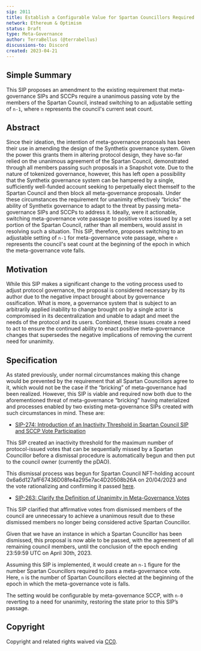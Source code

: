 ```yaml
---
sip: 2011
title: Establish a Configurable Value for Spartan Councillors Required to Pass Meta-Governance Votes  
network: Ethereum & Optimism
status: Draft
type: Meta-Governance
author: TerraBellus (@terrabellus)
discussions-to: Discord
created: 2023-04-21
---
```


<!--You can leave these HTML comments in your merged SIP and delete the visible duplicate text guides, they will not appear and may be helpful to refer to if you edit it again. This is the suggested template for new SIPs. Note that an SIP number will be assigned by an editor. When opening a pull request to submit your SIP, please use an abbreviated title in the filename, `sip-draft_title_abbrev.md`. The title should be 44 characters or less.-->

## Simple Summary

<!--"If you can't explain it simply, you don't understand it well enough." Simply describe the outcome the proposed changes intends to achieve. This should be non-technical and accessible to a casual community member.-->

This SIP proposes an amendment to the existing requirement that meta-governance SIPs and SCCPs require a unanimous passing vote by the members of the Spartan Council, instead switching to an adjustable setting of `n-1`, where `n` represents the council's current seat count.

## Abstract

<!--A short (~200 word) description of the proposed change, the abstract should clearly describe the proposed change. This is what *will* be done if the SIP is implemented, not *why* it should be done or *how* it will be done. If the SIP proposes deploying a new contract, write, "we propose to deploy a new contract that will do x".-->

Since their ideation, the intention of meta-governance proposals has been their use in amending the design of the Synthetix governance system. Given the power this grants them in altering protocol design, they have so-far relied on the unanimous agreement of the Spartan Council, demonstrated through all members passing such proposals in a Snapshot vote. Due to the nature of tokenized governance, however, this has left open a possibility that the Synthetix governance system can be hampered by a single, sufficiently well-funded account seeking to perpetually elect themself to the Spartan Council and then block all meta-governance proposals. Under these circumstances the requirement for unanimity effectively “bricks” the ability of Synthetix governance to adapt to the threat by passing meta-governance SIPs and SCCPs to address it. Ideally, were it actionable, switching meta-governance vote passage to positive votes issued by a set portion of the Spartan Council, rather than all members, would assist in resolving such a situation. This SIP, therefore, proposes switching to an adjustable setting of `n-1` for meta-governance vote passage, where `n` represents the council's seat count at the beginning of the epoch in which the meta-governance vote falls.

## Motivation

<!--This is the problem statement. This is the *why* of the SIP. It should clearly explain *why* the current state of the protocol is inadequate.  It is critical that you explain *why* the change is needed, if the SIP proposes changing how something is calculated, you must address *why* the current calculation is inaccurate or wrong. This is not the place to describe how the SIP will address the issue!-->

While this SIP makes a significant change to the voting process used to adjust protocol governance, the proposal is considered necessary by its author due to the negative impact brought about by governance ossification. What is more, a governance system that is subject to an arbitrarily applied inability to change brought on by a single actor is compromised in its decentralization and unable to adapt and meet the needs of the protocol and its users. Combined, these issues create a need to act to ensure the continued ability to enact positive meta-governance changes that supersedes the negative implications of removing the current need for unanimity.

## Specification

<!--The specification should describe the syntax and semantics of any new feature, there are five sections
1. Overview
2. Rationale
3. Technical Specification
4. Test Cases
5. Configurable Values
-->

As stated previously, under normal circumstances making this change would be prevented by the requirement that all Spartan Councillors agree to it, which would not be the case if the “bricking” of meta-governance had been realized. However, this SIP is viable and required now both due to the aforementioned threat of meta-governance “bricking” having materialized and processes enabled by two existing meta-governance SIPs created with such circumstances in mind. These are:

- [SIP-274: Introduction of an Inactivity Threshold in Spartan Council SIP and SCCP Vote Participation](https://sips.synthetix.io/sips/sip-274/)

This SIP created an inactivity threshold for the maximum number of protocol-issued votes that can be sequentially missed by a Spartan Councillor before a dismissal procedure is automatically begun and then put to the council owner (currently the pDAO).

This dismissal process was begun for Spartan Council NFT-holding account 0x6a6d127afF67436D08fe4a295e7ac4D20508b26A on 20/04/2023 and the vote rationalizing and confirming it passed [here](https://snapshot.org/#/snxgov.eth/proposal/0xbaabe6065e36620e2f9903bc6d0d988b7de3baec01dd1108719808310eca27b1).

- [SIP-263: Clarify the Definition of Unanimity in Meta-Governance Votes](https://sips.synthetix.io/sips/sip-263/)

This SIP clarified that affirmative votes from dismissed members of the council are unnecessary to achieve a unanimous result due to these dismissed members no longer being considered active Spartan Councillor.

Given that we have an instance in which a Spartan Councillor has been dismissed, this proposal is now able to be passed, with the agreement of all remaining council members, until the conclusion of the epoch ending 23:59:59 UTC on April 30th, 2023.

Assuming this SIP is implemented, it would create an `n-1` figure for the number Spartan Councillors required to pass a meta-governance vote. Here, `n` is the number of Spartan Councillors elected at the beginning of the epoch in which the meta-governance vote is falls.

The setting would be configurable by meta-governance SCCP, with `n-0` reverting to a need for unanimity, restoring the state prior to this SIP’s passage.

## Copyright

Copyright and related rights waived via [CC0](https://creativecommons.org/publicdomain/zero/1.0/).
